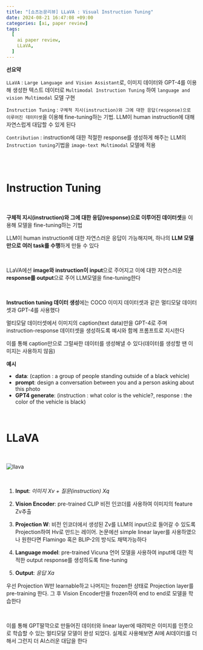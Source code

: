 ```yaml
---
title: "[쇼츠논문리뷰] LLaVA : Visual Instruction Tuning"
date: 2024-08-21 16:47:08 +09:00
categories: [ai, paper review]
tags:
  [
    ai paper review,
    LLaVA,
  ]
---
```


**선요약**

`LLaVA` : `Large Language and Vision Assistant`로, 이미지 데이터와 GPT-4를 이용해 생성한 텍스트 데이터로 `Multimodal Instruction Tuning` 하여 `language and vision Multimodal` 모델 구현

`Instruction Tuning` : `구체적 지시(instruction)와 그에 대한 응답(response)으로 이루어진 데이터셋`을 이용해 fine-tuning하는 기법. LLM이 human instruction에 대해 자연스럽게 대답할 수 있게 된다

`Contribution` : instruction에 대한 적절한 response를 생성하게 해주는 LLM의 `Instruction tuning`기법을 `image-text Multimodal` 모델에 적용

<br/>
<br/>

# **Instruction Tuning**

<br/>

**구체적 지시(instruction)와 그에 대한 응답(response)으로 이루어진 데이터셋**을 이용해 모델을 fine-tuning하는 기법

LLM이 human instruction에 대한 자연스러운 응답이 가능해지며, 하나의 **LLM 모델만으로 여러 task를 수행**하게 만들 수 있다

<br/>

LLaVA에선 **image와 instruction이 input**으로 주어지고 이에 대한 자연스러운 **response를 output**으로 주어 LLM모델을 fine-tuning한다

<br/>

**Instruction tuning 데이터 생성**에는 COCO 이미지 데이터셋과 같은 멀티모달 데이터셋과 GPT-4를 사용했다

멀티모달 데이터셋에서 이미지의 caption(text data)만을 GPT-4로 주며 instruction-response 데이터셋을 생성하도록 예시와 함께 프롬프트로 지시한다

이를 통해 caption만으로 그럴싸한 데이터를 생성해낼 수 있다(데이터를 생성할 땐 이미지는 사용하지 않음)

**예시**

- **data**: (caption : a group of people standing outside of a black vehicle)
- **prompt**: design a conversation between you and a person asking about this photo
- **GPT4 generate**: (instruction : what color is the vehicle?, response : the color of the vehicle is black)

<br/>

# **LLaVA**

<br/>

![llava](https://llava-vl.github.io/images/llava_arch.png)

<br/>

1. **Input**: *이미지 Xv + 질문(instruction) Xq*

2. **Vision Encoder**: pre-trained CLIP 비전 인코더를 사용하여 이미지의 feature Zv추출

3. **Projection W**: 비전 인코더에서 생성된 Zv를 LLM의 input으로 들어갈 수 있도록 Projection하여 Hv로 만드는 레이어. 논문에선 simple linear layer를 사용하였으나 원한다면 Flamingo 혹은 BLIP-2의 방식도 채택가능하다

4. **Language model**: pre-trained Vicuna 언어 모델을 사용하여 input에 대한 적적한 output response를 생성하도록 fine-tuning

5. **Output**: *응답 Xa*

우선 Projection W만 learnable하고 나머지는 frozen한 상태로 Projection layer를 pre-training 한다. 그 후 Vision Encoder만을 frozen하여 end to end로 모델을 학습한다

<br/>

이를 통해 GPT딸깍으로 만들어진 데이터와 linear layer에 때려박은 이미지를 인풋으로  학습할 수 있는 멀티모달 모델이 완성 되었다. 실제로 사용해보면 AI에 AI데이터를 더해서 그런지 더 AI스러운 대답을 한다
